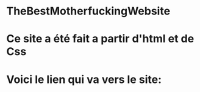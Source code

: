 # TheBestMotherfuckingWebsite
# Ce site a été fait a partir d'html et de Css
# Voici le lien qui va vers le site: 
